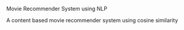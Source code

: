  Movie Recommender System using NLP 
 
A content based movie recommender system using cosine similarity  
